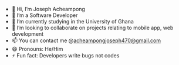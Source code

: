- 👋 Hi, I’m Joseph Acheampong
- 👀 I’m a Software Developer
- 🌱 I’m currently studying in the University of Ghana
- 💞️ I’m looking to collaborate on projects relating to mobile app, web development
- 📫 You can contact me @acheampongjoseph470@gmail.com
- 😄 Pronouns: He/Him
- ⚡ Fun fact: Developers write bugs not codes

<!---
JoeDevHub/JoeDevHub is a ✨ special ✨ repository because its `README.md` (this file) appears on your GitHub profile.
You can click the Preview link to take a look at your changes.
--->

